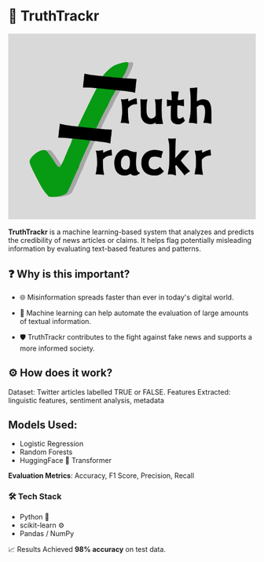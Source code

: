 # 📰 TruthTrackr

<p align="center"> <img src="resources/Truth Trackr.png" width="600"> </p>



**TruthTrackr** is a machine learning-based system that analyzes and predicts the credibility of news articles or claims.
It helps flag potentially misleading information by evaluating text-based features and patterns.

## ❓ Why is this important?
- 🌐 Misinformation spreads faster than ever in today's digital world.

- 🧠 Machine learning can help automate the evaluation of large amounts of textual information.

- 🛡️ TruthTrackr contributes to the fight against fake news and supports a more informed society.

## ⚙️ How does it work?
Dataset: Twitter articles labelled TRUE or FALSE.
Features Extracted: linguistic features, sentiment analysis, metadata

## Models Used:

- Logistic Regression
- Random Forests
- HuggingFace 🤗 Transformer

**Evaluation Metrics**: Accuracy, F1 Score, Precision, Recall

### 🛠 Tech Stack
- Python 🐍
- scikit-learn ⚙
- Pandas / NumPy  

📈 Results
Achieved **98% accuracy** on test data.

